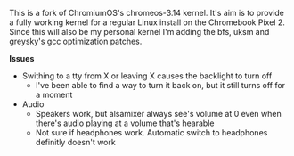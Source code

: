 This is a fork of ChromiumOS's chromeos-3.14 kernel. It's aim is to provide a fully working kernel for a regular Linux install on the Chromebook Pixel 2.
Since this will also be my personal kernel I'm adding the bfs, uksm and greysky's gcc optimization patches.

**Issues**
* Swithing to a tty from X or leaving X causes the backlight to turn off
    * I've been able to find a way to turn it back on, but it still turns off for a moment
* Audio
    * Speakers work, but alsamixer always see's volume at 0 even when there's audio playing at a volume that's hearable
    * Not sure if headphones work. Automatic switch to headphones definitly doesn't work

